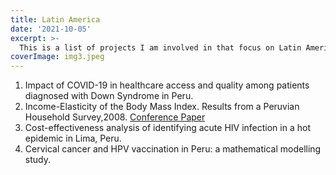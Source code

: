 ```yaml
---
title: Latin America
date: '2021-10-05'
excerpt: >- 
  This is a list of projects I am involved in that focus on Latin America.
coverImage: img3.jpeg
---
```

1.  Impact of COVID-19 in healthcare access and quality among patients diagnosed with Down Syndrome in Peru.
2.  Income-Elasticity of the Body Mass Index. Results from a Peruvian Household Survey,2008. [Conference Paper](http://dx.doi.org/10.13140/RG.2.2.13162.85442) 
3.  Cost-effectiveness analysis of identifying acute HIV infection in a hot epidemic in Lima, Peru.
4.  Cervical cancer and HPV vaccination in Peru: a mathematical modelling study.